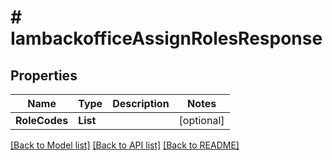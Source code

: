 # # IambackofficeAssignRolesResponse


## Properties 


Name | Type | Description | Notes
------------ | ------------- | ------------- | -------------
**RoleCodes**| **List<string>** |   | [optional]


[[Back to Model list]](../../README.md#models) [[Back to API list]](../../README.md#endpoints) [[Back to README]](../../README.md)

